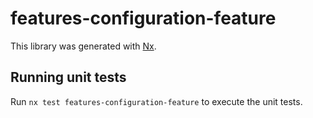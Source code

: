 # features-configuration-feature

This library was generated with [Nx](https://nx.dev).

## Running unit tests

Run `nx test features-configuration-feature` to execute the unit tests.
